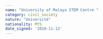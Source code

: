 ```yaml
---
name: "University of Malaya STEM Centre "
category: civil_society
nature: "Université"
nationality: MYS
date_signed: '2018-11-12'
---
```

    